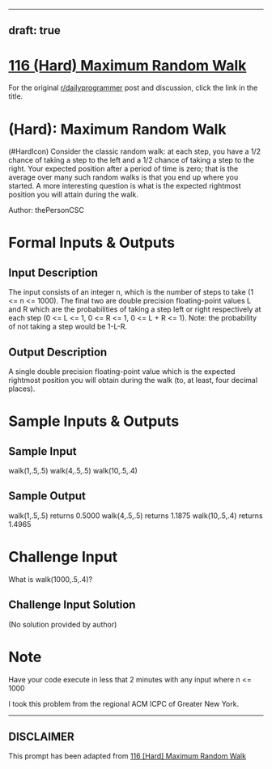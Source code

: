 ---
draft: true
----

# [116 (Hard) Maximum Random Walk](https://www.reddit.com/r/dailyprogrammer/comments/16dbyh/011113_challenge_116_hard_maximum_random_walk/)

For the original [r/dailyprogrammer](https://www.reddit.com/r/dailyprogrammer/) post and discussion, click the link in the title.

#  (Hard): Maximum Random Walk
(#HardIcon)
Consider the classic random walk: at each step, you have a 1/2 chance of taking a step to the left and a 1/2 chance of taking a step to the right. Your expected position after a period of time is zero; that is the average over many such random walks is that you end up where you started. A more interesting question is what is the expected rightmost position you will attain during the walk.

Author: thePersonCSC

# Formal Inputs & Outputs
## Input Description
The input consists of an integer n, which is the number of steps to take (1 <= n <= 1000). The final two are double precision floating-point values L and R which are the probabilities of taking a step left or right respectively at each step (0 <= L <= 1, 0 <= R <= 1, 0 <= L + R <= 1). Note: the probability of not taking a step would be 1-L-R.

## Output Description
A single double precision floating-point value which is the expected rightmost position you will obtain during the walk (to, at least, four decimal places).

# Sample Inputs & Outputs
## Sample Input
walk(1,.5,.5)
walk(4,.5,.5)
walk(10,.5,.4)

## Sample Output
walk(1,.5,.5) returns 0.5000
walk(4,.5,.5) returns 1.1875
walk(10,.5,.4) returns 1.4965

# Challenge Input
What is walk(1000,.5,.4)?

## Challenge Input Solution
(No solution provided by author)

# Note
Have your code execute in less that 2 minutes with any input where n <= 1000

I took this problem from the regional ACM ICPC of Greater New York.


----
## **DISCLAIMER**
This prompt has been adapted from [116 [Hard] Maximum Random Walk](https://www.reddit.com/r/dailyprogrammer/comments/16dbyh/011113_challenge_116_hard_maximum_random_walk/
)
